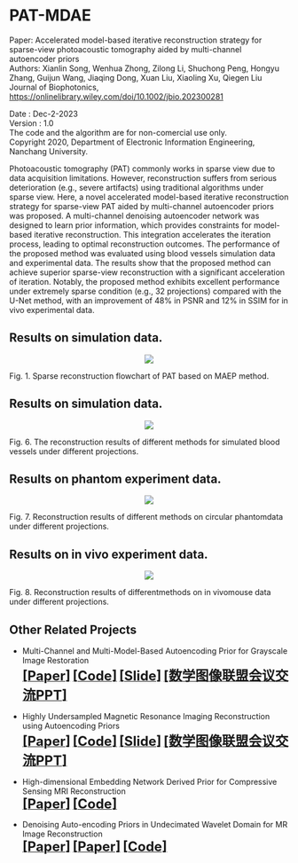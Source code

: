 # PAT-MDAE
Paper: Accelerated model-based iterative reconstruction strategy for sparse-view photoacoustic tomography aided by multi-channel autoencoder priors      
Authors: Xianlin Song, Wenhua Zhong, Zilong Li, Shuchong Peng, Hongyu Zhang, Guijun Wang, Jiaqing Dong, Xuan Liu, Xiaoling Xu, Qiegen Liu       
Journal of Biophotonics, https://onlinelibrary.wiley.com/doi/10.1002/jbio.202300281        

Date : Dec-2-2023     
Version : 1.0       
The code and the algorithm are for non-comercial use only.      
Copyright 2020, Department of Electronic Information Engineering, Nanchang University.     
      
Photoacoustic tomography (PAT) commonly works in sparse view due to data acquisition limitations. However, reconstruction suffers from serious deterioration (e.g., severe artifacts) using traditional algorithms under sparse view. Here, a novel accelerated model-based 
iterative reconstruction strategy for sparse-view PAT aided by multi-channel autoencoder priors was proposed. A multi-channel denoising autoencoder network was designed to learn prior information, which provides constraints for model-based iterative reconstruction. This 
integration accelerates the iteration process, leading to optimal reconstruction outcomes. The performance of the proposed method was evaluated using blood vessels simulation data and experimental data. The results show that the proposed method can achieve superior sparse-view reconstruction with a significant acceleration of iteration. Notably, the proposed method exhibits excellent performance under extremely sparse condition (e.g., 32 projections) compared with the U-Net method, with an improvement of 48% in PSNR and 12% in SSIM 
for in vivo experimental data.   

## Results on simulation data.
<div align="center"><img src="https://github.com/yqx7150/PAT-MDAE/blob/main/Figs/Fig1.jpg"> </div>

Fig. 1. Sparse reconstruction flowchart of PAT based on MAEP method.       
    
## Results on simulation data.
<div align="center"><img src="https://github.com/yqx7150/PAT-MDAE/blob/main/Figs/Fig6.jpg"> </div>

Fig. 6. The reconstruction results of different methods for simulated blood vessels under different projections.    
    
## Results on phantom experiment data.
<div align="center"><img src="https://github.com/yqx7150/PAT-MDAE/blob/main/Figs/Fig7.jpg"> </div>

Fig. 7. Reconstruction results of different methods on circular phantomdata under different projections.

## Results on in vivo experiment data.
<div align="center"><img src="https://github.com/yqx7150/PAT-MDAE/blob/main/Figs/Fig8.jpg"> </div>

Fig. 8. Reconstruction results of differentmethods on in vivomouse data under different projections.

## Other Related Projects
  * Multi-Channel and Multi-Model-Based Autoencoding Prior for Grayscale Image Restoration  
[<font size=5>**[Paper]**</font>](https://ieeexplore.ieee.org/stamp/stamp.jsp?tp=&arnumber=8782831)  [<font size=5>**[Code]**</font>](https://github.com/yqx7150/MEDAEP)   [<font size=5>**[Slide]**</font>](https://github.com/yqx7150/EDAEPRec/tree/master/Slide)  [<font size=5>**[数学图像联盟会议交流PPT]**</font>](https://github.com/yqx7150/EDAEPRec/tree/master/Slide)

  * Highly Undersampled Magnetic Resonance Imaging Reconstruction using Autoencoding Priors  
[<font size=5>**[Paper]**</font>](https://cardiacmr.hms.harvard.edu/files/cardiacmr/files/liu2019.pdf)  [<font size=5>**[Code]**</font>](https://github.com/yqx7150/EDAEPRec)   [<font size=5>**[Slide]**</font>](https://github.com/yqx7150/EDAEPRec/tree/master/Slide) [<font size=5>**[数学图像联盟会议交流PPT]**</font>](https://github.com/yqx7150/EDAEPRec/tree/master/Slide)

  * High-dimensional Embedding Network Derived Prior for Compressive Sensing MRI Reconstruction  
 [<font size=5>**[Paper]**</font>](https://www.sciencedirect.com/science/article/abs/pii/S1361841520300815?via%3Dihub)   [<font size=5>**[Code]**</font>](https://github.com/yqx7150/EDMSPRec)
 
  * Denoising Auto-encoding Priors in Undecimated Wavelet Domain for MR Image Reconstruction  
[<font size=5>**[Paper]**</font>](https://www.sciencedirect.com/science/article/pii/S0925231221000990) [<font size=5>**[Paper]**</font>](https://arxiv.org/ftp/arxiv/papers/1909/1909.01108.pdf)  [<font size=5>**[Code]**</font>](https://github.com/yqx7150/WDAEPRec)


